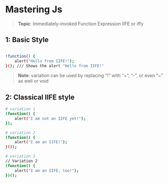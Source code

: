 # Mastering Js

>**Topic**: Immediately-invoked Function Expression IIFE or iffy

## 1: Basic Style

```bash

!function() {
    alert("Hello from IIFE!");
}(); /// Shows the alert "Hello from IIFE!"

```
>**Note**: variation can be used by replacing “!” with “+”, “-”, or even “~” as well or void

## 2: Classical IIFE style

```bash
# variation 1
(function() {
    alert("I am not an IIFE yet!");
});
```

```bash
# variation 2
(function() {
    alert("I am an IIFE!");
}());
```

```bash
# variation 3
// Variation 2
(function() {
    alert("I am an IIFE, too!");
})();
```
